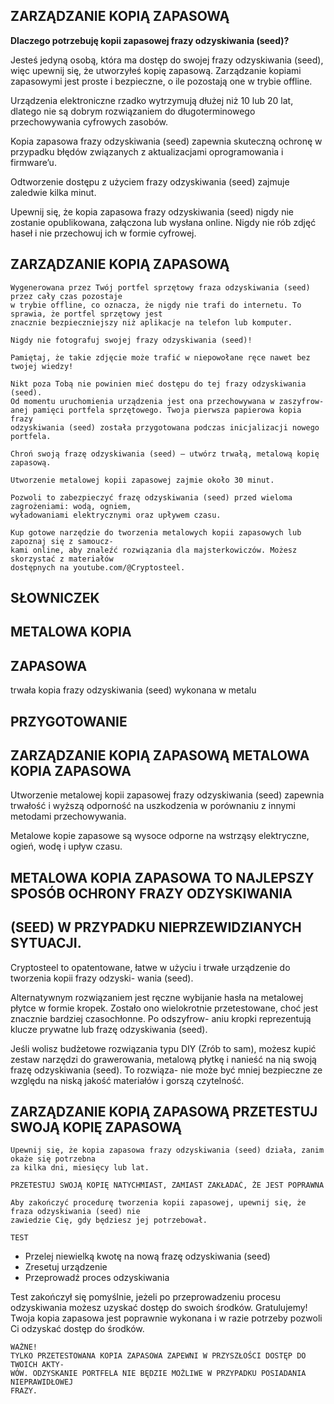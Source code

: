 ## ZARZĄDZANIE KOPIĄ ZAPASOWĄ

**Dlaczego potrzebuję kopii zapasowej frazy odzyskiwania (seed)?**

Jesteś jedyną osobą, która ma dostęp do swojej frazy odzyskiwania (seed), więc upewnij się,
że utworzyłeś kopię zapasową. Zarządzanie kopiami zapasowymi jest proste i bezpieczne, o ile
pozostają one w trybie offline.

Urządzenia elektroniczne rzadko wytrzymują dłużej niż 10 lub 20 lat, dlatego nie są dobrym
rozwiązaniem do długoterminowego przechowywania cyfrowych zasobów.

Kopia zapasowa frazy odzyskiwania (seed) zapewnia skuteczną ochronę w przypadku błędów
związanych z aktualizacjami oprogramowania i firmware’u.

Odtworzenie dostępu z użyciem frazy odzyskiwania (seed) zajmuje zaledwie kilka minut.

Upewnij się, że kopia zapasowa frazy odzyskiwania (seed) nigdy nie zostanie opublikowana,
załączona lub wysłana online. Nigdy nie rób zdjęć haseł i nie przechowuj ich w formie cyfrowej.



## ZARZĄDZANIE KOPIĄ ZAPASOWĄ

```
Wygenerowana przez Twój portfel sprzętowy fraza odzyskiwania (seed) przez cały czas pozostaje
w trybie offline, co oznacza, że nigdy nie trafi do internetu. To sprawia, że portfel sprzętowy jest
znacznie bezpieczniejszy niż aplikacje na telefon lub komputer.
```
```
Nigdy nie fotografuj swojej frazy odzyskiwania (seed)!
```
```
Pamiętaj, że takie zdjęcie może trafić w niepowołane ręce nawet bez twojej wiedzy!
```
```
Nikt poza Tobą nie powinien mieć dostępu do tej frazy odzyskiwania (seed).
Od momentu uruchomienia urządzenia jest ona przechowywana w zaszyfrow-
anej pamięci portfela sprzętowego. Twoja pierwsza papierowa kopia frazy
odzyskiwania (seed) została przygotowana podczas inicjalizacji nowego portfela.
```
```
Chroń swoją frazę odzyskiwania (seed) – utwórz trwałą, metalową kopię zapasową.
```
```
Utworzenie metalowej kopii zapasowej zajmie około 30 minut.
```
```
Pozwoli to zabezpieczyć frazę odzyskiwania (seed) przed wieloma zagrożeniami: wodą, ogniem,
wyładowaniami elektrycznymi oraz upływem czasu.
```
```
Kup gotowe narzędzie do tworzenia metalowych kopii zapasowych lub zapoznaj się z samoucz-
kami online, aby znaleźć rozwiązania dla majsterkowiczów. Możesz skorzystać z materiałów
dostępnych na youtube.com/@Cryptosteel.
```
## SŁOWNICZEK

## METALOWA KOPIA

## ZAPASOWA

trwała kopia frazy
odzyskiwania (seed)
wykonana w metalu

## PRZYGOTOWANIE



## ZARZĄDZANIE KOPIĄ ZAPASOWĄ METALOWA KOPIA ZAPASOWA

Utworzenie metalowej kopii zapasowej frazy odzyskiwania (seed) zapewnia trwałość i wyższą
odporność na uszkodzenia w porównaniu z innymi metodami przechowywania.

Metalowe kopie zapasowe są wysoce odporne na wstrząsy elektryczne, ogień, wodę i upływ czasu.

## METALOWA KOPIA ZAPASOWA TO NAJLEPSZY SPOSÓB OCHRONY FRAZY ODZYSKIWANIA

## (SEED) W PRZYPADKU NIEPRZEWIDZIANYCH SYTUACJI.

Cryptosteel to opatentowane, łatwe w użyciu i trwałe urządzenie do tworzenia kopii frazy odzyski-
wania (seed).

Alternatywnym rozwiązaniem jest ręczne wybijanie hasła na metalowej płytce w formie kropek.
Zostało ono wielokrotnie przetestowane, choć jest znacznie bardziej czasochłonne. Po odszyfrow-
aniu kropki reprezentują klucze prywatne lub frazę odzyskiwania (seed).

Jeśli wolisz budżetowe rozwiązania typu DIY (Zrób to sam), możesz kupić zestaw narzędzi
do grawerowania, metalową płytkę i nanieść na nią swoją frazę odzyskiwania (seed). To rozwiąza-
nie może być mniej bezpieczne ze względu na niską jakość materiałów i gorszą czytelność.



## ZARZĄDZANIE KOPIĄ ZAPASOWĄ PRZETESTUJ SWOJĄ KOPIĘ ZAPASOWĄ

```
Upewnij się, że kopia zapasowa frazy odzyskiwania (seed) działa, zanim okaże się potrzebna
za kilka dni, miesięcy lub lat.
```
```
PRZETESTUJ SWOJĄ KOPIĘ NATYCHMIAST, ZAMIAST ZAKŁADAĆ, ŻE JEST POPRAWNA
```
```
Aby zakończyć procedurę tworzenia kopii zapasowej, upewnij się, że fraza odzyskiwania (seed) nie
zawiedzie Cię, gdy będziesz jej potrzebował.
```
```
TEST
```
- Przelej niewielką kwotę na nową frazę odzyskiwania (seed)
- Zresetuj urządzenie
- Przeprowadź proces odzyskiwania

Test zakończył się pomyślnie, jeżeli po przeprowadzeniu procesu odzyskiwania możesz uzyskać
dostęp do swoich środków. Gratulujemy! Twoja kopia zapasowa jest poprawnie wykonana i w razie
potrzeby pozwoli Ci odzyskać dostęp do środków.

```
WAŻNE!
TYLKO PRZETESTOWANA KOPIA ZAPASOWA ZAPEWNI W PRZYSZŁOŚCI DOSTĘP DO TWOICH AKTY-
WÓW. ODZYSKANIE PORTFELA NIE BĘDZIE MOŻLIWE W PRZYPADKU POSIADANIA NIEPRAWIDŁOWEJ
FRAZY.
```